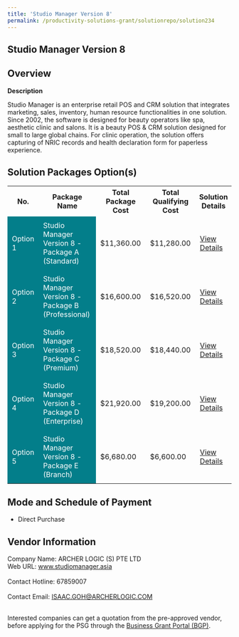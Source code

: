 ```yaml
---
title: 'Studio Manager Version 8'
permalink: /productivity-solutions-grant/solutionrepo/solution234
---
```


## Studio Manager Version 8

## Overview

**Description**

Studio Manager is an enterprise retail POS and CRM solution that integrates marketing, sales, inventory, human resource functionalities in one solution. Since 2002, the software is designed for beauty operators like spa, aesthetic clinic and salons. It is a beauty POS & CRM solution designed for small to large global chains. For clinic operation, the solution offers capturing of NRIC records and health declaration form for paperless experience.

## Solution Packages Option(s)

<table>
<tr>
<th><b>No.</b></th>
<th><b>Package Name</b></th>
<th><b>Total Package Cost</b></th>
<th><b>Total Qualifying Cost</b></th>
<th><b>Solution Details</b></th>
</tr>
<tr>
<td style='padding: 10px; background-color: #037E8A; color: #FFFFFF;'>Option 1</td>
<td style='padding: 10px; background-color: #037E8A; color: #FFFFFF;'>Studio Manager Version 8 - Package A (Standard)</td>
<td style='padding: 10px;'>$11,360.00</td>
<td style='padding: 10px;'>$11,280.00</td>
<td style='padding: 10px;'><a href='/images/psg/Desensitised_Archer_Annex_3_Part_1.pdf' target='_blank'>View Details</a></td>
</tr>
<tr>
<td style='padding: 10px; background-color: #037E8A; color: #FFFFFF;'>Option 2</td>
<td style='padding: 10px; background-color: #037E8A; color: #FFFFFF;'>Studio Manager Version 8 - Package B (Professional)</td>
<td style='padding: 10px;'>$16,600.00</td>
<td style='padding: 10px;'>$16,520.00</td>
<td style='padding: 10px;'><a href='/images/psg/Desensitised_Archer_Annex_3_Part_2.pdf' target='_blank'>View Details</a></td>
</tr>
<tr>
<td style='padding: 10px; background-color: #037E8A; color: #FFFFFF;'>Option 3</td>
<td style='padding: 10px; background-color: #037E8A; color: #FFFFFF;'>Studio Manager Version 8 - Package C (Premium)</td>
<td style='padding: 10px;'>$18,520.00</td>
<td style='padding: 10px;'>$18,440.00</td>
<td style='padding: 10px;'><a href='/images/psg/Desensitised_Archer_Annex_3_Part_3.pdf' target='_blank'>View Details</a></td>
</tr>
<tr>
<td style='padding: 10px; background-color: #037E8A; color: #FFFFFF;'>Option 4</td>
<td style='padding: 10px; background-color: #037E8A; color: #FFFFFF;'>Studio Manager Version 8 - Package D (Enterprise)</td>
<td style='padding: 10px;'>$21,920.00</td>
<td style='padding: 10px;'>$19,200.00</td>
<td style='padding: 10px;'><a href='/images/psg/Desensitised_Archer_Annex_3_Part_4.pdf' target='_blank'>View Details</a></td>
</tr>
<tr>
<td style='padding: 10px; background-color: #037E8A; color: #FFFFFF;'>Option 5</td>
<td style='padding: 10px; background-color: #037E8A; color: #FFFFFF;'>Studio Manager Version 8 - Package E (Branch)</td>
<td style='padding: 10px;'>$6,680.00</td>
<td style='padding: 10px;'>$6,600.00</td>
<td style='padding: 10px;'><a href='/images/psg/Desensitised_Archer_Annex_3_Part_5.pdf' target='_blank'>View Details</a></td>
</tr>
</table>

## Mode and Schedule of Payment

 - Direct Purchase

## Vendor Information

 Company Name: ARCHER LOGIC (S) PTE LTD<br>Web URL: www.studiomanager.asia <br><br>Contact Hotline: 67859007 <br><br>Contact Email: ISAAC.GOH@ARCHERLOGIC.COM <br><br>

Interested companies can get a quotation from the pre-approved vendor, before applying for the PSG through the <a href='https://www.businessgrants.gov.sg/' target='_blank' rel='noopener'>Business Grant Portal (BGP)</a>.

<script src="/jquery/resize-tables.js"></script>
